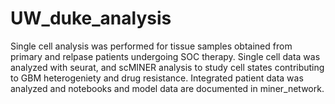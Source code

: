 # UW_duke_analysis
Single cell analysis was performed for tissue samples obtained from primary and relpase patients undergoing SOC therapy. 
Single cell data was analyzed with seurat, and scMINER analysis to study cell states contributing to GBM heterogeniety and drug resistance. 
Integrated patient data was analyzed and notebooks and model data are documented in miner_network.
